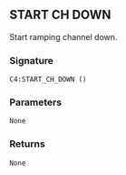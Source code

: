 ## START CH DOWN

Start ramping channel down.


###  Signature

`C4:START_CH_DOWN ()`


### Parameters

`None`


### Returns

`None`